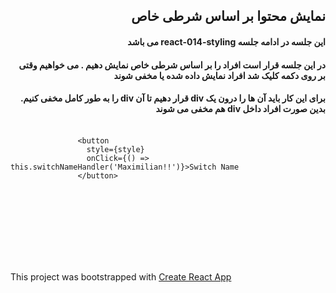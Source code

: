 
<div dir="rtl">  
    <p><h2>نمایش محتوا بر اساس شرطی خاص</h2></p>  
    <p><h4>این جلسه در ادامه جلسه react-014-styling می باشد</h4></p>
    <p><h4>در این جلسه قرار است افراد را بر اساس شرطی خاص نمایش دهیم . می خواهیم وقتی بر روی دکمه کلیک شد افراد نمایش داده شده یا مخفی شوند</h4></p>
    <p><h4>برای این کار باید آن ها را درون یک div قرار دهیم تا آن div را به طور کامل مخفی کنیم. بدین صورت افراد داخل div هم مخفی می شوند</h4></p>
    <p><h4></h4></p>
    <p><pre dir="ltr"> ‍‍‍<code>
               &lt;button
                 style={style}
                 onClick={() => this.switchNameHandler('Maximilian!!')}&gt;Switch Name
               &lt;/button&gt;
               </code></pre></p>
               <br />
    <p><h4></h4></p>
    <p><h4></h4></p>
    <p><h4></h4></p>
    <p><h4></h4></p>
    <p><h4></h4></p>
    <p><h4></h4></p>
    <p><h4></h4></p>
</div>  
<br /><br /><br /><br />  
  
<p>This project was bootstrapped with <a href="https://github.com/facebookincubator/create-react-app">Create React App</a></p>